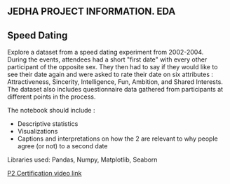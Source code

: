 ## JEDHA PROJECT INFORMATION. EDA

## Speed Dating

Explore a dataset from a speed dating experiment from 2002-2004. <br>
During the events, attendees had a short "first date" with every other participant of the opposite sex. They then had to say if they would like to see their date again and were asked to rate their date on six attributes :<br>
Attractiveness, Sincerity, Intelligence, Fun, Ambition, and Shared Interests.<br>
The dataset also includes questionnaire data gathered from participants at different points in the process.

The notebook should include :
- Descriptive statistics
- Visualizations
- Captions and interpretations on how the 2 are relevant to why people agree (or not) to a second date

Libraries used:
Pandas, Numpy, Matplotlib, Seaborn

<a href="https://share.vidyard.com/watch/v8zrGq6douiGrxTQiM8mq1?">P2 Certification video link</a> 